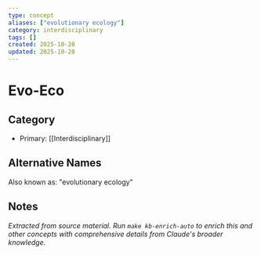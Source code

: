 ```yaml
---
type: concept
aliases: ["evolutionary ecology"]
category: interdisciplinary
tags: []
created: 2025-10-20
updated: 2025-10-20
---
```


# Evo-Eco

## Category

- Primary: [[Interdisciplinary]]

## Alternative Names

Also known as: "evolutionary ecology"

## Notes

*Extracted from source material. Run `make kb-enrich-auto` to enrich this and other concepts with comprehensive details from Claude's broader knowledge.*
